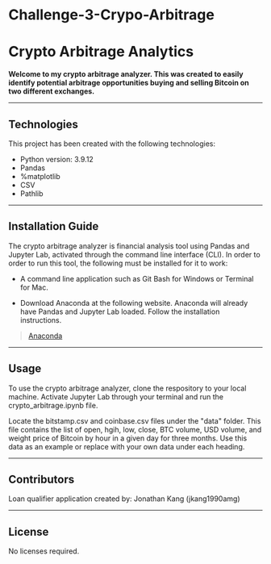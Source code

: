 # Challenge-3-Crypo-Arbitrage
# Crypto Arbitrage Analytics

**Welcome to my crypto arbitrage analyzer. This was created to easily identify potential arbitrage opportunities buying and selling Bitcoin on two different exchanges.**

---

## Technologies
This project has been created with the following technologies:
* Python version: 3.9.12
* Pandas
* %matplotlib
* CSV
* Pathlib

---

## Installation Guide

The crypto arbitrage analyzer is financial analysis tool using Pandas and Jupyter Lab, activated through the command line interface (CLI). In order to order to run this tool, the following must be installed for it to work:

* A command line application such as Git Bash for Windows or Terminal for Mac.

* Download Anaconda at the following website. Anaconda will already have Pandas and Jupyter Lab loaded. Follow the installation instructions.
> [Anaconda](https://docs.anaconda.com/anaconda/install/)

---

## Usage

To use the crypto arbitrage analyzer, clone the respository to your local machine. Activate Jupyter Lab through your terminal and run the crypto_arbitrage.ipynb file.

Locate the bitstamp.csv and coinbase.csv files under the "data" folder. This file contains the list of open, hgih, low, close, BTC volume, USD volume, and weight price of Bitcoin by hour in a given day for three months. Use this data as an example or replace with your own data under each heading.

---

## Contributors

Loan qualifier application created by: Jonathan Kang (jkang1990amg)

---

## License

No licenses required.